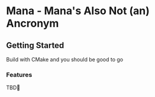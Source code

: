 # Mana - Mana's Also Not (an) Ancronym

## Getting Started

Build with CMake and you should be good to go<br/>

### Features

TBD💩<br/>
